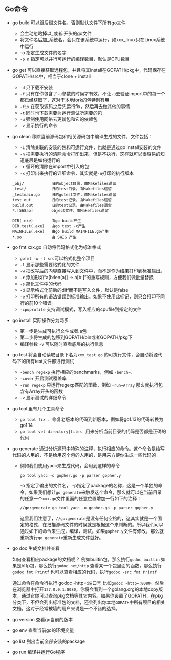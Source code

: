 

## Go命令

- go build 可以跟后缀文件名，否则默认文件下所有go文件

  - 会主动忽略掉以_或者.开头的go文件
  - 将文件名后加_系统名，会只在该系统中运行，如xxx_linux只在Linux系统中运行
  - -o 指定生成文件的名字
  - `-p n` 指定可以并行可运行的编译数目，默认是CPU数目

- go get 可以直接获取远程包，并且将其install在GOPATH/pkg中，代码保存在GOPATH/src中，相当于clone + install

  - `-d` 只下载不安装
  - `-f` 只有在你包含了`-u`参数的时候才有效，不让`-u`去验证import中的每一个都已经获取了，这对于本地fork的包特别有用
  - `-fix` 在获取源码之后先运行fix，然后再去做其他的事情
  - `-t` 同时也下载需要为运行测试所需要的包
  - `-u` 强制使用网络去更新包和它的依赖包
  - `-v` 显示执行的命令

- go clean 移除当前源码包和相关源码包中编译生成的文件，文件包括：

  - `-i` 清除关联的安装的包和可运行文件，也就是通过go install安装的文件
  - `-n` 把需要执行的清除命令打印出来，但是不执行，这样就可以很容易的知道底层是如何运行的
  - `-r` 循环的清除在import中引入的包
  - `-x` 打印出来执行的详细命令，其实就是`-n`打印的执行版本

  ```
  _obj/            旧的object目录，由Makefiles遗留
  _test/           旧的test目录，由Makefiles遗留
  _testmain.go     旧的gotest文件，由Makefiles遗留
  test.out         旧的test记录，由Makefiles遗留
  build.out        旧的test记录，由Makefiles遗留
  *.[568ao]        object文件，由Makefiles遗留
  
  DIR(.exe)        由go build产生
  DIR.test(.exe)   由go test -c产生
  MAINFILE(.exe)   由go build MAINFILE.go产生
  *.so             由 SWIG 产生
  ```

- go fmt xxx.go 自动将代码格式化为标准格式

  - `gofmt -w -l src`可以格式化整个项目
  - `-l` 显示那些需要格式化的文件
  - `-w` 把改写后的内容直接写入到文件中，而不是作为结果打印到标准输出。
  - `-r` 添加形如“a[b:len(a)] -> a[b:]”的重写规则，方便我们做批量替换
  - `-s` 简化文件中的代码
  - `-d` 显示格式化前后的diff而不是写入文件，默认是false
  - `-e` 打印所有的语法错误到标准输出。如果不使用此标记，则只会打印不同行的前10个错误。
  - `-cpuprofile` 支持调试模式，写入相应的cpufile到指定的文件

- go install 实际操作分为两步

  - 第一步是生成可执行文件或者.a包
  - 第二步将生成的包移到GOPATH/bin或者GOPATH/pkg下
  - 编译参数 `-v` 可以随时查看底层的执行信息

- go test 将会自动读取目录下名为`xxx_test.go` 的可执行文件，会自动将源代码下的所有test文件都进行测试

  - `-bench regexp` 执行相应的benchmarks，例如 `-bench=.`
  - `-cover` 开启测试覆盖率
  - `-run regexp` 只运行regexp匹配的函数，例如 `-run=Array` 那么就执行包含有Array开头的函数
  - `-v` 显示测试的详细命令

- go tool 里有几个工具命令

  - `go tool fix . `修复老版本的代码到新版本，例如将go1.13的代码转换为go1.14
  - `go tool vet directory|files ` 用来分析当前目录的代码是否都是正确的代码

- go generate 通过分析源码中特殊的注释，执行相应的命令。这个命令是给写代码的人用的，不是给用这个包的人用的，是用来方便你生成一些代码的

  - 例如我们使用yacc来生成代码，会用到这样的命令

    ```
    go tool yacc -o gopher.go -p parser gopher.y
    ```

    -o 指定了输出的文件名， -p指定了package的名称，这是一个单独的命令，如果我们想让`go generate`来触发这个命令，那么就可以在当前目录的任意一个`xxx.go`文件里面的任意位置增加一行如下的注释：

    ```
    //go:generate go tool yacc -o gopher.go -p parser gopher.y
    ```

    这里我们注意了，`//go:generate`是没有任何空格的，这其实就是一个固定的格式，在扫描源码文件的时候就是根据这个来判断的。所以我们可以通过如下的命令来生成，编译，测试。如果`gopher.y`文件有修改，那么就重新执行`go generate`重新生成文件就好。

- go doc 生成文档并查看

  如何查看相应package的文档呢？ 例如builtin包，那么执行`godoc builtin` 如果是http包，那么执行`godoc net/http` 查看某一个包里面的函数，那么执行`godoc fmt Printf` 也可以查看相应的代码，执行`godoc -src fmt Printf`

  通过命令在命令行执行 godoc -http=:端口号 比如`godoc -http=:8080`。然后在浏览器中打开`127.0.0.1:8080`，你将会看到一个golang.org的本地copy版本，通过它你可以查询pkg文档等其它内容。如果你设置了GOPATH，在pkg分类下，不但会列出标准包的文档，还会列出你本地`GOPATH`中所有项目的相关文档，这对于经常被墙的用户来说是一个不错的选择。

- go version 查看go当前的版本
- go env 查看当前go的环境变量
- go list 列出当前全部安装的package
- go run 编译并运行Go程序